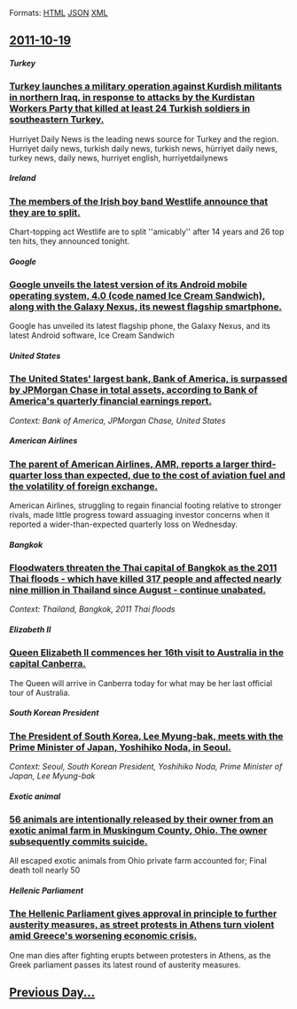 
Formats: [HTML](2011/10/19/index.html)  [JSON](2011/10/19/index.json)  [XML](2011/10/19/index.xml)  

## [2011-10-19](/news/2011/10/19/index.md)

##### Turkey
### [Turkey launches a military operation against Kurdish militants in northern Iraq, in response to attacks by the Kurdistan Workers Party that killed at least 24 Turkish soldiers in southeastern Turkey. ](/news/2011/10/19/turkey-launches-a-military-operation-against-kurdish-militants-in-northern-iraq-in-response-to-attacks-by-the-kurdistan-workers-party-that.md)
Hurriyet Daily News is the leading news source for Turkey and the region. Hurriyet daily news, turkish daily news, turkish news, hürriyet daily news, turkey news, daily news, hurriyet english, hurriyetdailynews

##### Ireland
### [The members of the Irish boy band Westlife announce that they are to split. ](/news/2011/10/19/the-members-of-the-irish-boy-band-westlife-announce-that-they-are-to-split.md)
Chart-topping act Westlife are to split &#039;&#039;amicably&#039;&#039; after 14 years and 26 top ten hits, they announced tonight.

##### Google
### [Google unveils the latest version of its Android mobile operating system, 4.0 (code named Ice Cream Sandwich), along with the Galaxy Nexus, its newest flagship smartphone. ](/news/2011/10/19/google-unveils-the-latest-version-of-its-android-mobile-operating-system-4-0-code-named-ice-cream-sandwich-along-with-the-galaxy-nexus.md)
Google has unveiled its latest flagship phone, the Galaxy Nexus, and its latest Android software, Ice Cream Sandwich

##### United States
### [The United States' largest bank, Bank of America, is surpassed by JPMorgan Chase in total assets, according to Bank of America's quarterly financial earnings report. ](/news/2011/10/19/the-united-states-largest-bank-bank-of-america-is-surpassed-by-jpmorgan-chase-in-total-assets-according-to-bank-of-america-s-quarterly-f.md)
_Context: Bank of America, JPMorgan Chase, United States_

##### American Airlines
### [The parent of American Airlines, AMR, reports a larger third-quarter loss than expected, due to the cost of aviation fuel and the volatility of foreign exchange. ](/news/2011/10/19/the-parent-of-american-airlines-amr-reports-a-larger-third-quarter-loss-than-expected-due-to-the-cost-of-aviation-fuel-and-the-volatility.md)
American Airlines, struggling to regain financial footing relative to stronger rivals, made little progress toward assuaging investor concerns when it reported a wider-than-expected quarterly loss on Wednesday.

##### Bangkok
### [Floodwaters threaten the Thai capital of Bangkok as the 2011 Thai floods - which have killed 317 people and affected nearly nine million in Thailand since August - continue unabated. ](/news/2011/10/19/floodwaters-threaten-the-thai-capital-of-bangkok-as-the-2011-thai-floods-which-have-killed-317-people-and-affected-nearly-nine-million-in.md)
_Context: Thailand, Bangkok, 2011 Thai floods_

##### Elizabeth II
### [Queen Elizabeth II commences her 16th visit to Australia in the capital Canberra. ](/news/2011/10/19/queen-elizabeth-ii-commences-her-16th-visit-to-australia-in-the-capital-canberra.md)
The Queen will arrive in Canberra today for what may be her last official tour of Australia.

##### South Korean President
### [The President of South Korea, Lee Myung-bak, meets with the Prime Minister of Japan, Yoshihiko Noda, in Seoul. ](/news/2011/10/19/the-president-of-south-korea-lee-myung-bak-meets-with-the-prime-minister-of-japan-yoshihiko-noda-in-seoul.md)
_Context: Seoul, South Korean President, Yoshihiko Noda, Prime Minister of Japan, Lee Myung-bak_

##### Exotic animal
### [56 animals are intentionally released by their owner from an exotic animal farm in Muskingum County, Ohio. The owner subsequently commits suicide. ](/news/2011/10/19/56-animals-are-intentionally-released-by-their-owner-from-an-exotic-animal-farm-in-muskingum-county-ohio-the-owner-subsequently-commits-su.md)
All escaped exotic animals from Ohio private farm accounted for; Final death toll nearly 50

##### Hellenic Parliament
### [The Hellenic Parliament gives approval in principle to further austerity measures, as street protests in Athens turn violent amid Greece's worsening economic crisis. ](/news/2011/10/19/the-hellenic-parliament-gives-approval-in-principle-to-further-austerity-measures-as-street-protests-in-athens-turn-violent-amid-greece-s-w.md)
One man dies after fighting erupts between protesters in Athens, as the Greek parliament passes its latest round of austerity measures.

## [Previous Day...](/news/2011/10/18/index.md)

